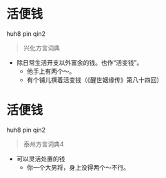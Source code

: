 # 活便钱
huh8 pin qin2
> 兴化方言词典
- 除日常生活开支以外富余的钱。也作“活变钱”。
  - 他手上有两个～。
  - 有个铺儿撰着活变钱（《醒世姻缘传》第八十四回）

# 活便钱
huh8 pin qin2
> 泰州方言词典4
- 可以灵活处置的钱
  - 你一个大男将，身上没得两个～不行。
